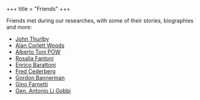+++
title = "Friends"
+++

Friends met during our researches, with some of their stories, biographies and more:

- [John Thurlby](/en/friends/john_thurlby/)
- [Alan Corlett Woods](/en/friends/alan_woods/)
- [Alberto Toni POW](/en/friends/alberto_toni/)
- [Rosalia Fantoni](/en/friends/rosalia_fantoni/)
- [Enrico Barattoni](/en/friends/enrico_barattoni/)
- [Fred Cederberg](/en/friends/fred_cederberg/)
- [Gordon Bannerman](/en/friends/gordon_bannerman/)
- [Gino Farnetti](/en/friends/gino_farnetti/)
- [Gen. Antonio Li Gobbi](/en/friends/aligobbi/)